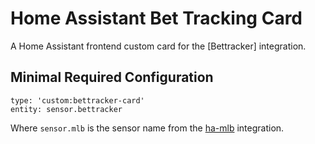 # Home Assistant Bet Tracking Card
A Home Assistant frontend custom card for the [Bettracker]
 integration.

## Minimal Required Configuration
```
type: 'custom:bettracker-card'
entity: sensor.bettracker
```
Where `sensor.mlb` is the sensor name from the [ha-mlb](https://github.com/simplysynced/ha-mlb) integration.
